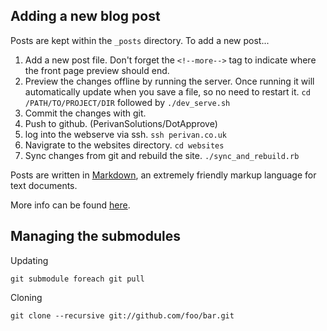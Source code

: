 ## Adding a new blog post

Posts are kept within the `_posts` directory. To add a new post...

1. Add a new post file. Don't forget the `<!--more-->` tag to indicate where
   the front page preview should end.
2. Preview the changes offline by running the server. Once running it will
   automatically update when you save a file, so no need to restart it.
   `cd /PATH/TO/PROJECT/DIR` followed by `./dev_serve.sh`
3. Commit the changes with git.
4. Push to github. (PerivanSolutions/DotApprove)
5. log into the webserve via ssh. `ssh perivan.co.uk`
6. Navigrate to the websites directory. `cd websites`
7. Sync changes from git and rebuild the site. `./sync_and_rebuild.rb`

Posts are written in 
[Markdown](https://help.github.com/articles/markdown-basics/), an extremely
friendly markup language for text documents.

More info can be found [here](http://jekyllrb.com/docs/posts/).

## Managing the submodules

Updating

    git submodule foreach git pull

Cloning

    git clone --recursive git://github.com/foo/bar.git
